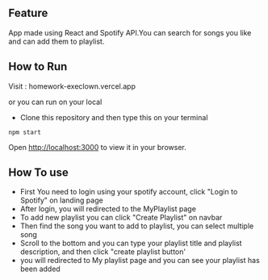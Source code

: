 ## Feature
App made using React and Spotify API.You can search for songs you like and can add them to playlist.

## How to Run

Visit : homework-execlown.vercel.app

or you can run on your local 

- Clone this repository
and then type this on your terminal

 `npm start`

Open [http://localhost:3000](http://localhost:3000) to view it in your browser.

## How To use

 - First You need to login using your spotify account, click "Login to Spotify" on landing page
 - After login, you will redirected to the MyPlaylist page
 - To add new playlist you can click "Create Playlist" on navbar
 - Then find the song you want to add to playlist, you can select multiple song
 - Scroll to the bottom and you can type your playlist title and playlist description, and then click "create playlist button'
 - you will redirected to My playlist page and you can see your playlist has been added

